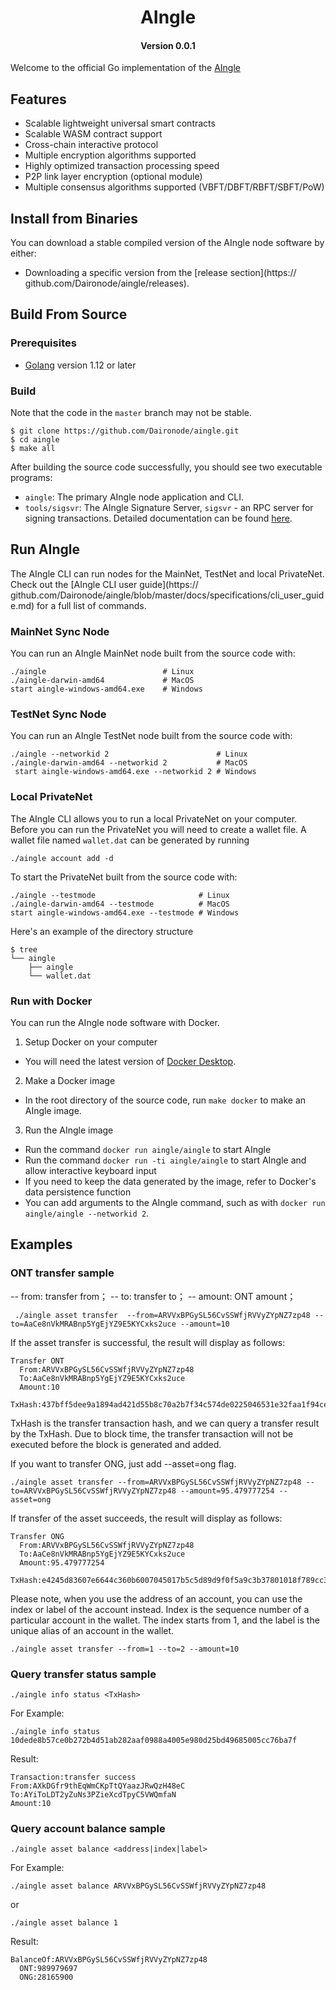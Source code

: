 
<h1 align="center">AIngle</h1>
<h4 align="center">Version 0.0.1 </h4>


Welcome to the official Go implementation of the [AIngle](https://aingle.ai)


## Features

- Scalable lightweight universal smart contracts
- Scalable WASM contract support
- Cross-chain interactive protocol
- Multiple encryption algorithms supported
- Highly optimized transaction processing speed
- P2P link layer encryption (optional module)
- Multiple consensus algorithms supported (VBFT/DBFT/RBFT/SBFT/PoW)



## Install from Binaries
You can download a stable compiled version of the AIngle node software by either:

- Downloading a specific version from the [release section](https:// github.com/Daironode/aingle/releases).

## Build From Source

### Prerequisites

- [Golang](https://golang.org/doc/install) version 1.12 or later


### Build

Note that the code in the `master` branch may not be stable.

```
$ git clone https://github.com/Daironode/aingle.git
$ cd aingle
$ make all
```

After building the source code successfully, you should see two executable programs:

- `aingle`: The primary AIngle node application and CLI.
- `tools/sigsvr`: The AIngle Signature Server, `sigsvr` - an RPC server for signing transactions. Detailed documentation can be found [here](https://github.com/Daironode/documentation/blob/master/docs/pages/doc_en/AIngle/sigsvr_en.md).

## Run AIngle

The AIngle CLI can run nodes for the MainNet, TestNet and local PrivateNet. Check out the [AIngle CLI user guide](https:// github.com/Daironode/aingle/blob/master/docs/specifications/cli_user_guide.md) for a full list of commands.

### MainNet Sync Node

You can run an AIngle MainNet node built from the source code with:

```shell
./aingle                          # Linux
./aingle-darwin-amd64             # MacOS
start aingle-windows-amd64.exe    # Windows
```

### TestNet Sync Node

You can run an AIngle TestNet node built from the source code with:

```shell
./aingle --networkid 2                        # Linux
./aingle-darwin-amd64 --networkid 2           # MacOS
 start aingle-windows-amd64.exe --networkid 2 # Windows
```

### Local PrivateNet

The AIngle CLI allows you to run a local PrivateNet on your computer. Before you can run the PrivateNet you will need to create a wallet file. A wallet file named `wallet.dat` can be generated by running

``` shell
./aingle account add -d
```

To start the PrivateNet built from the source code with:

```shell
./aingle --testmode                       # Linux
./aingle-darwin-amd64 --testmode          # MacOS
start aingle-windows-amd64.exe --testmode # Windows
```

Here's an example of the directory structure

``` shell
$ tree
└── aingle
    ├── aingle
    └── wallet.dat
```


### Run with Docker

You can run the AIngle node software with Docker.

1. Setup Docker on your computer
  - You will need the latest version of [Docker Desktop](https://www.docker.com/products/docker-desktop).

2. Make a Docker image
  - In the root directory of the source code, run `make docker` to make an AIngle image.

3. Run the AIngle image
  - Run the command `docker run aingle/aingle` to start AIngle
  - Run the command `docker run -ti aingle/aingle` to start AIngle and allow interactive keyboard input
  - If you need to keep the data generated by the image, refer to Docker's data persistence function
  - You can add arguments to the AIngle command, such as with `docker run aingle/aingle --networkid 2`.

## Examples

### ONT transfer sample
 -- from: transfer from； -- to: transfer to； -- amount: ONT amount；
```shell
 ./aingle asset transfer  --from=ARVVxBPGySL56CvSSWfjRVVyZYpNZ7zp48 --to=AaCe8nVkMRABnp5YgEjYZ9E5KYCxks2uce --amount=10
```
If the asset transfer is successful, the result will display as follows:

```shell
Transfer ONT
  From:ARVVxBPGySL56CvSSWfjRVVyZYpNZ7zp48
  To:AaCe8nVkMRABnp5YgEjYZ9E5KYCxks2uce
  Amount:10
  TxHash:437bff5dee9a1894ad421d55b8c70a2b7f34c574de0225046531e32faa1f94ce
```
TxHash is the transfer transaction hash, and we can query a transfer result by the TxHash.
Due to block time, the transfer transaction will not be executed before the block is generated and added.

If you want to transfer ONG, just add --asset=ong flag.


```shell
./aingle asset transfer --from=ARVVxBPGySL56CvSSWfjRVVyZYpNZ7zp48 --to=ARVVxBPGySL56CvSSWfjRVVyZYpNZ7zp48 --amount=95.479777254 --asset=ong
```
If transfer of the asset succeeds, the result will display as follows:

```shell
Transfer ONG
  From:ARVVxBPGySL56CvSSWfjRVVyZYpNZ7zp48
  To:AaCe8nVkMRABnp5YgEjYZ9E5KYCxks2uce
  Amount:95.479777254
  TxHash:e4245d83607e6644c360b6007045017b5c5d89d9f0f5a9c3b37801018f789cc3
```

Please note, when you use the address of an account, you can use the index or label of the account instead. Index is the sequence number of a particular account in the wallet. The index starts from 1, and the label is the unique alias of an account in the wallet.

```shell
./aingle asset transfer --from=1 --to=2 --amount=10
```

### Query transfer status sample

```shell
./aingle info status <TxHash>
```

For Example:

```shell
./aingle info status 10dede8b57ce0b272b4d51ab282aaf0988a4005e980d25bd49685005cc76ba7f
```

Result:

```shell
Transaction:transfer success
From:AXkDGfr9thEqWmCKpTtQYaazJRwQzH48eC
To:AYiToLDT2yZuNs3PZieXcdTpyC5VWQmfaN
Amount:10
```

### Query account balance sample

```shell
./aingle asset balance <address|index|label>
```

For Example:

```shell
./aingle asset balance ARVVxBPGySL56CvSSWfjRVVyZYpNZ7zp48
```

or

```shell
./aingle asset balance 1
```
Result:
```shell
BalanceOf:ARVVxBPGySL56CvSSWfjRVVyZYpNZ7zp48
  ONT:989979697
  ONG:28165900
```

